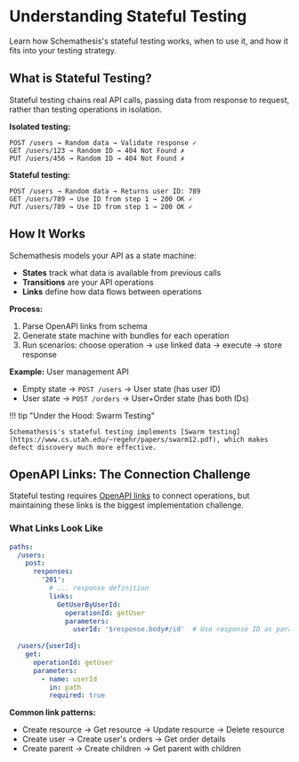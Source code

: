 # Understanding Stateful Testing

Learn how Schemathesis's stateful testing works, when to use it, and how it fits into your testing strategy.

## What is Stateful Testing?

Stateful testing chains real API calls, passing data from response to request, rather than testing operations in isolation.

**Isolated testing:**
```
POST /users → Random data → Validate response ✓
GET /users/123 → Random ID → 404 Not Found ✗
PUT /users/456 → Random ID → 404 Not Found ✗
```

**Stateful testing:**
```
POST /users → Random data → Returns user ID: 789
GET /users/789 → Use ID from step 1 → 200 OK ✓ 
PUT /users/789 → Use ID from step 1 → 200 OK ✓
```

## How It Works

Schemathesis models your API as a state machine:

- **States** track what data is available from previous calls
- **Transitions** are your API operations  
- **Links** define how data flows between operations

**Process:**

1. Parse OpenAPI links from schema
2. Generate state machine with bundles for each operation
3. Run scenarios: choose operation -> use linked data -> execute -> store response

**Example:** User management API

- Empty state -> `POST /users` -> User state (has user ID)
- User state -> `POST /orders` -> User+Order state (has both IDs)

!!! tip "Under the Hood: Swarm Testing"

    Schemathesis's stateful testing implements [Swarm testing](https://www.cs.utah.edu/~regehr/papers/swarm12.pdf), which makes defect discovery much more effective.

## OpenAPI Links: The Connection Challenge

Stateful testing requires [OpenAPI links](https://swagger.io/docs/specification/links/) to connect operations, but maintaining these links is the biggest implementation challenge.

### What Links Look Like

```yaml
paths:
  /users:
    post:
      responses:
        '201':
          # ... response definition
          links:
            GetUserByUserId:
              operationId: getUser
              parameters:
                userId: '$response.body#/id'  # Use response ID as parameter
  
  /users/{userId}:
    get:
      operationId: getUser
      parameters:
        - name: userId
          in: path
          required: true
```

**Common link patterns:**

- Create resource → Get resource → Update resource → Delete resource
- Create user → Create user's orders → Get order details
- Create parent → Create children → Get parent with children
